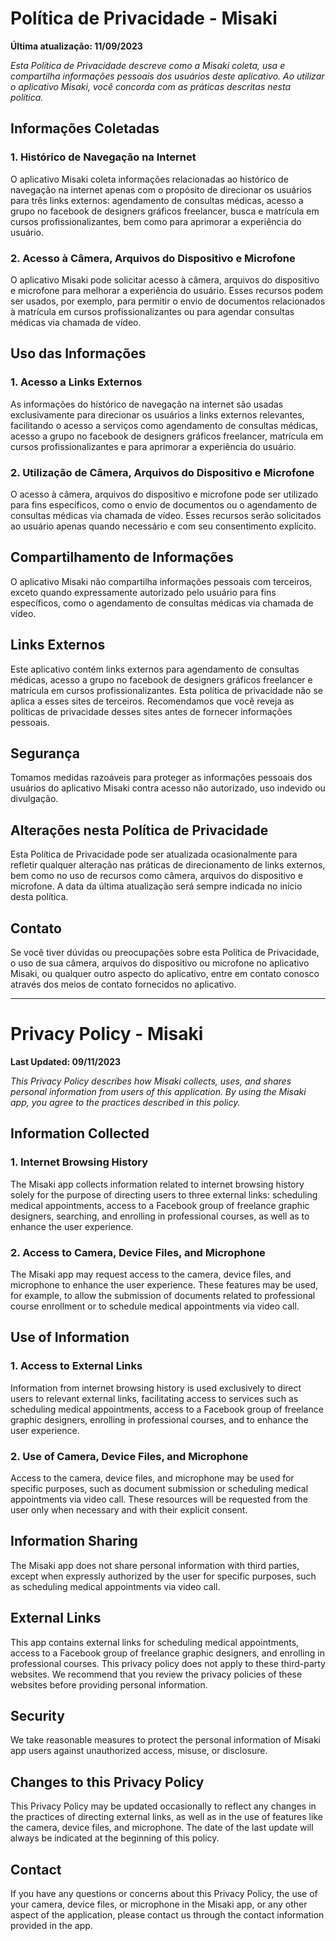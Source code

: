 # Política de Privacidade - Misaki

**Última atualização: 11/09/2023**

*Esta Política de Privacidade descreve como a Misaki coleta, usa e compartilha informações pessoais dos usuários deste aplicativo. Ao utilizar o aplicativo Misaki, você concorda com as práticas descritas nesta política.*

## Informações Coletadas

### 1. Histórico de Navegação na Internet

O aplicativo Misaki coleta informações relacionadas ao histórico de navegação na internet apenas com o propósito de direcionar os usuários para três links externos: agendamento de consultas médicas, acesso a grupo no facebook de designers gráficos freelancer, busca e matrícula em cursos profissionalizantes, bem como para aprimorar a experiência do usuário.

### 2. Acesso à Câmera, Arquivos do Dispositivo e Microfone

O aplicativo Misaki pode solicitar acesso à câmera, arquivos do dispositivo e microfone para melhorar a experiência do usuário. Esses recursos podem ser usados, por exemplo, para permitir o envio de documentos relacionados à matrícula em cursos profissionalizantes ou para agendar consultas médicas via chamada de vídeo.

## Uso das Informações

### 1. Acesso a Links Externos

As informações do histórico de navegação na internet são usadas exclusivamente para direcionar os usuários a links externos relevantes, facilitando o acesso a serviços como agendamento de consultas médicas, acesso a grupo no facebook de designers gráficos freelancer, matrícula em cursos profissionalizantes e para aprimorar a experiência do usuário.

### 2. Utilização de Câmera, Arquivos do Dispositivo e Microfone

O acesso à câmera, arquivos do dispositivo e microfone pode ser utilizado para fins específicos, como o envio de documentos ou o agendamento de consultas médicas via chamada de vídeo. Esses recursos serão solicitados ao usuário apenas quando necessário e com seu consentimento explícito.

## Compartilhamento de Informações

O aplicativo Misaki não compartilha informações pessoais com terceiros, exceto quando expressamente autorizado pelo usuário para fins específicos, como o agendamento de consultas médicas via chamada de vídeo.

## Links Externos

Este aplicativo contém links externos para agendamento de consultas médicas, acesso a grupo no facebook de designers gráficos freelancer e matrícula em cursos profissionalizantes. Esta política de privacidade não se aplica a esses sites de terceiros. Recomendamos que você reveja as políticas de privacidade desses sites antes de fornecer informações pessoais.

## Segurança

Tomamos medidas razoáveis para proteger as informações pessoais dos usuários do aplicativo Misaki contra acesso não autorizado, uso indevido ou divulgação.

## Alterações nesta Política de Privacidade

Esta Política de Privacidade pode ser atualizada ocasionalmente para refletir qualquer alteração nas práticas de direcionamento de links externos, bem como no uso de recursos como câmera, arquivos do dispositivo e microfone. A data da última atualização será sempre indicada no início desta política.

## Contato

Se você tiver dúvidas ou preocupações sobre esta Política de Privacidade, o uso de sua câmera, arquivos do dispositivo ou microfone no aplicativo Misaki, ou qualquer outro aspecto do aplicativo, entre em contato conosco através dos meios de contato fornecidos no aplicativo.

---

# Privacy Policy - Misaki

**Last Updated: 09/11/2023**

*This Privacy Policy describes how Misaki collects, uses, and shares personal information from users of this application. By using the Misaki app, you agree to the practices described in this policy.*

## Information Collected

### 1. Internet Browsing History

The Misaki app collects information related to internet browsing history solely for the purpose of directing users to three external links: scheduling medical appointments, access to a Facebook group of freelance graphic designers, searching, and enrolling in professional courses, as well as to enhance the user experience.

### 2. Access to Camera, Device Files, and Microphone

The Misaki app may request access to the camera, device files, and microphone to enhance the user experience. These features may be used, for example, to allow the submission of documents related to professional course enrollment or to schedule medical appointments via video call.

## Use of Information

### 1. Access to External Links

Information from internet browsing history is used exclusively to direct users to relevant external links, facilitating access to services such as scheduling medical appointments, access to a Facebook group of freelance graphic designers, enrolling in professional courses, and to enhance the user experience.

### 2. Use of Camera, Device Files, and Microphone

Access to the camera, device files, and microphone may be used for specific purposes, such as document submission or scheduling medical appointments via video call. These resources will be requested from the user only when necessary and with their explicit consent.

## Information Sharing

The Misaki app does not share personal information with third parties, except when expressly authorized by the user for specific purposes, such as scheduling medical appointments via video call.

## External Links

This app contains external links for scheduling medical appointments, access to a Facebook group of freelance graphic designers, and enrolling in professional courses. This privacy policy does not apply to these third-party websites. We recommend that you review the privacy policies of these websites before providing personal information.

## Security

We take reasonable measures to protect the personal information of Misaki app users against unauthorized access, misuse, or disclosure.

## Changes to this Privacy Policy

This Privacy Policy may be updated occasionally to reflect any changes in the practices of directing external links, as well as in the use of features like the camera, device files, and microphone. The date of the last update will always be indicated at the beginning of this policy.

## Contact

If you have any questions or concerns about this Privacy Policy, the use of your camera, device files, or microphone in the Misaki app, or any other aspect of the application, please contact us through the contact information provided in the app.

